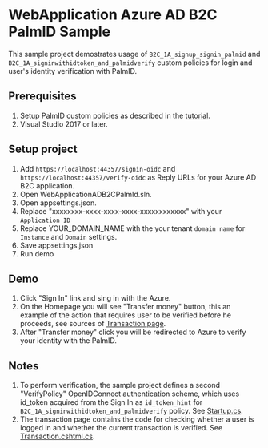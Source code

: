 # WebApplication Azure AD B2C PalmID Sample 

This sample project demostrates usage of `B2C_1A_signup_signin_palmid` 
 and `B2C_1A_signinwithidtoken_and_palmidverify` custom policies for login and
user's identity verification with PalmID.

## Prerequisites
1. Setup PalmID custom policies as described in the [tutorial](../README.md). 
2. Visual Studio 2017 or later.

## Setup project

1. Add `https://localhost:44357/signin-oidc` and `https://localhost:44357/verify-oidc` as 
   Reply URLs for your Azure AD B2C application.
2. Open WebApplicationADB2CPalmId.sln.
3. Open appsettings.json.
4. Replace "xxxxxxxx-xxxx-xxxx-xxxx-xxxxxxxxxxxx" with your `Application ID`
5. Replace YOUR_DOMAIN_NAME with the your tenant `domain name` for `Instance` and `Domain` settings.
6. Save appsettings.json
7. Run demo

## Demo

1. Click "Sign In" link and sing in with the Azure.
2. On the Homepage you will see "Transfer money" button, this an example of the action
   that requires user to be verified before he proceeds, see sources of [Transaction page](WebApplicationADB2CPalmId/Pages/Transaction.cshtml.cs).
3. After "Transfer money" click you will be redirected to Azure to verify your identity with the PalmID.

## Notes

1. To perform verification, the sample project defines a second "VerifyPolicy" OpenIDConnect
   authentication scheme, which uses id_token acquired from the Sign In as `id_token_hint` for
   `B2C_1A_signinwithidtoken_and_palmidverify` policy.
   See [Startup.cs](WebApplicationADB2CPalmId/Startup.cs).
2. The transaction page contains the code for checking whether a user is logged in and
   whether the current transaction is verified. 
   See [Transaction.cshtml.cs](WebApplicationADB2CPalmId/Pages/Transaction.cshtml.cs).
